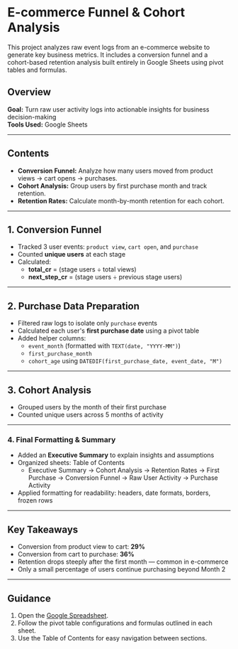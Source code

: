# E-commerce Funnel & Cohort Analysis

This project analyzes raw event logs from an e-commerce website to generate key business metrics. It includes a conversion funnel and a cohort-based retention analysis built entirely in Google Sheets using pivot tables and formulas.

## Overview

**Goal:** Turn raw user activity logs into actionable insights for business decision-making  
**Tools Used:** Google Sheets

---

## Contents

- **Conversion Funnel:** Analyze how many users moved from product views → cart opens → purchases.
- **Cohort Analysis:** Group users by first purchase month and track retention.
- **Retention Rates:** Calculate month-by-month retention for each cohort.

---

## 1. Conversion Funnel

- Tracked 3 user events: `product view`, `cart open`, and `purchase`
- Counted **unique users** at each stage
- Calculated:
  - **total_cr** = (stage users ÷ total views)
  - **next_step_cr** = (stage users ÷ previous stage users)

---

## 2. Purchase Data Preparation

- Filtered raw logs to isolate only `purchase` events
- Calculated each user's **first purchase date** using a pivot table
- Added helper columns:
  - `event_month` (formatted with `TEXT(date, "YYYY-MM")`)
  - `first_purchase_month`
  - `cohort_age` using `DATEDIF(first_purchase_date, event_date, "M")`

---

## 3. Cohort Analysis

- Grouped users by the month of their first purchase
- Counted unique users across 5 months of activity

---

### 4. Final Formatting & Summary
- Added an **Executive Summary** to explain insights and assumptions
- Organized sheets: Table of Contents
  - Executive Summary → Cohort Analysis → Retention Rates → First Purchase → Conversion Funnel → Raw User Activity → Purchase Activity
- Applied formatting for readability: headers, date formats, borders, frozen rows

---

## Key Takeaways

- Conversion from product view to cart: **29%**
- Conversion from cart to purchase: **36%**
- Retention drops steeply after the first month — common in e-commerce
- Only a small percentage of users continue purchasing beyond Month 2

---

## Guidance

1. Open the [Google Spreadsheet](https://docs.google.com/spreadsheets/d/1dzaM5xabaM0hrSSav6KB-hl04Wct0YbIPDj0bEcPSyM/edit?usp=sharing).
2. Follow the pivot table configurations and formulas outlined in each sheet.
3. Use the Table of Contents for easy navigation between sections.
